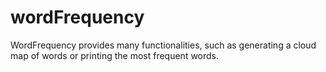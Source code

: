 # wordFrequency
WordFrequency provides many functionalities, such as generating a cloud map of words or printing the most frequent words.
